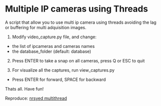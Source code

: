# Multiple IP cameras using Threads

A script that allow you to use multi ip camera using threads avoiding the lag or buffering for multi adquisition images.

1. Modify video_capture.py file, and change:
  - the list of ipcameras and cameras names
  - the database_folder (default: database)
2. Press ENTER to take a snap on all cameras, press Q or ESC to quit

3. For visualize all the captures, run view_captures.py
  - Press ENTER for forward, SPACE for backward

Thats all. Have fun!


Reproduce: [nrsyed multithread](https://github.com/nrsyed/computer-vision/tree/master/multithread)
